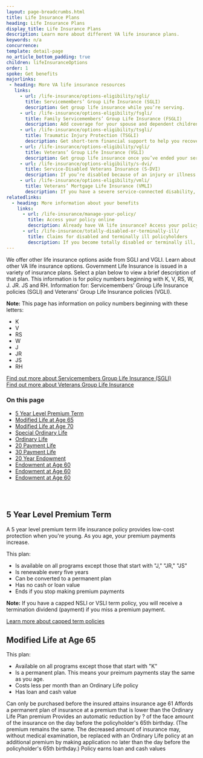 ```yaml
---
layout: page-breadcrumbs.html
title: Life Insurance Plans
heading: Life Insurance Plans
display_title: Life Insurance Plans
description: Learn more about different VA life insurance plans. 
keywords: n/a
concurrence:
template: detail-page
no_article_bottom_padding: true
children: lifeInsuranceOptions
order: 1
spoke: Get benefits
majorlinks:
 - heading: More VA life insurance resources	
   links:	
     - url: /life-insurance/options-eligibility/sgli/	
       title: Servicemembers’ Group Life Insurance (SGLI)	
       description: Get group life insurance while you’re serving.	
     - url: /life-insurance/options-eligibility/fsgli/	
       title: Family Servicemembers’ Group Life Insurance (FSGLI)	
       description: Add coverage for your spouse and dependent children (children who rely on you for financial support).	
     - url: /life-insurance/options-eligibility/tsgli/	
       title: Traumatic Injury Protection (TSGLI)	
       description: Get short-term financial support to help you recover from a severe injury.	
     - url: /life-insurance/options-eligibility/vgli/	
       title: Veterans’ Group Life Insurance (VGLI)	
       description: Get group life insurance once you’ve ended your service.	
     - url: /life-insurance/options-eligibility/s-dvi/	
       title: Service-Disabled Veterans Insurance (S-DVI)	
       description: If you’re disabled because of an injury or illness caused—or made worse—by your active service, continue your life insurance beyond 2 years after you leave the military.	
     - url: /life-insurance/options-eligibility/vmli/	
       title: Veterans’ Mortgage Life Insurance (VMLI)	
       description: If you have a severe service-connected disability, get mortgage protection insurance for a home that’s been adapted to meet your needs.
relatedlinks:
  - heading: More information about your benefits
    links:
      - url: /life-insurance/manage-your-policy/
        title: Access your policy online
        description: Already have VA life insurance? Access your policy online.
      - url: /life-insurance/totally-disabled-or-terminally-ill/
        title: Claims for disabled and terminally ill policyholders
        description: If you become totally disabled or terminally ill, find out if you can get certain benefits.
---
```


<div class="va-introtext">

We offer other life insurance options aside from SGLI and VGLI. Learn about other VA life insurance options.
Government Life Insurance is issued in a variety of insurance plans. Select a plan below to view a brief description of that plan. This information is for policy numbers beginning with K, V, RS, W, J. JR. JS and RH. Information for: Servicemembers' Group Life Insurance policies (SGLI) and Veterans' Group Life Insurance policies (VGLI).
</div>

**Note:** This page has information on policy numbers beginning with these letters:
- K
- V
- RS
- W
- J
- JR
- JS
- RH

[Find out more about Servicemembers Group Life Insurance (SGLI)](https://www.va.gov/life-insurance/options-eligibility/sgli/)<br>
[Find out more about Veterans Group Life Insurance](https://www.va.gov/life-insurance/options-eligibility/vgli/)

<h3>On this page</h3>

- [5 Year Level Premium Term](#5-year-level-premium-term)
- [Modified Life at Age 65](#modified-life-at-age-65)
- [Modified Life at Age 70](#modified-life-at-age-70)
- [Special Ordinary Life](#special-ordinary-life)
- [Ordinary Life](#ordinary-life) 
- [20 Payment Life](#20-payment-life)
- [30 Payment Life](#30-payment-life)
- [20 Year Endowment](#20-year-endowment)
- [Endowment at Age 60](#endowment-at-age-60)
- [Endowment at Age 60](#endowment-at-age-65)
- [Endowment at Age 60](#endowment-at-age-96)
<br>
<br>

## 5 Year Level Premium Term

A 5 year level premium term life insurance policy provides low-cost protection when you're young. As you age, your premium payments increase. 

This plan:
- Is available on all programs except those that start with "J," "JR," "JS"
- Is renewable every five years
- Can be converted to a permanent plan
- Has no cash or loan value
- Ends if you stop making premium payments

**Note:** If you have a capped NSLI or VSLI term policy, you will receive a termination dividend (payment) if you miss a premium payment. <br>

[Learn more about capped term policies](/life-insurance/closed-programs/)

## Modified Life at Age 65

This plan:

- Available on all programs except those that start with "K"
- Is a permanent plan. This means your preimum payments stay the same as you age.
- Costs less per month than an Ordinary Life policy
- Has loan and cash value

Can only be purchased before the insured attains insurance age 61
Affords a permanent plan of insurance at a premium that is lower than the Ordinary Life Plan premium
Provides an automatic reduction by ? of the face amount of the insurance on the day before the policyholder's 65th birthday. (The premium remains the same. The decreased amount of insurance may, without medical examination, be replaced with an Ordinary Life policy at an additional premium by making application no later than the day before the policyholder's 65th birthday.)
Policy earns loan and cash values


